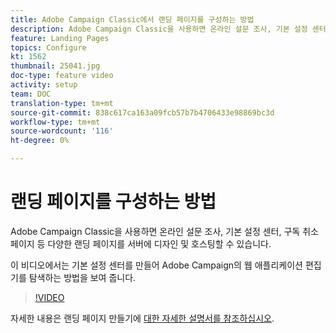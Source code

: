 ```yaml
---
title: Adobe Campaign Classic에서 랜딩 페이지를 구성하는 방법
description: Adobe Campaign Classic을 사용하면 온라인 설문 조사, 기본 설정 센터, 구독 취소 페이지 등 다양한 랜딩 페이지를 서버에 디자인 및 호스팅할 수 있습니다. 이 비디오에서는 기본 설정 센터를 만들어 Adobe Campaign의 웹 애플리케이션 편집기를 탐색하는 방법을 보여 줍니다.
feature: Landing Pages
topics: Configure
kt: 1562
thumbnail: 25041.jpg
doc-type: feature video
activity: setup
team: DOC
translation-type: tm+mt
source-git-commit: 838c617ca163a09fcb57b7b4706433e98869bc3d
workflow-type: tm+mt
source-wordcount: '116'
ht-degree: 0%

---
```



# 랜딩 페이지를 구성하는 방법

Adobe Campaign Classic을 사용하면 온라인 설문 조사, 기본 설정 센터, 구독 취소 페이지 등 다양한 랜딩 페이지를 서버에 디자인 및 호스팅할 수 있습니다.

이 비디오에서는 기본 설정 센터를 만들어 Adobe Campaign의 웹 애플리케이션 편집기를 탐색하는 방법을 보여 줍니다.

>[!VIDEO](https://video.tv.adobe.com/v/25041?quality=12)

자세한 내용은 랜딩 페이지 만들기에 [대한 자세한 설명서를 참조하십시오](https://docs.adobe.com/content/help/en/campaign-classic/using/designing-content/editing-html-content/creating-a-landing-page.html).
